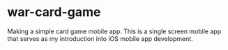# war-card-game
Making a simple card game mobile app.
This is a single screen mobile app that serves as my introduction into iOS mobile app development. 
